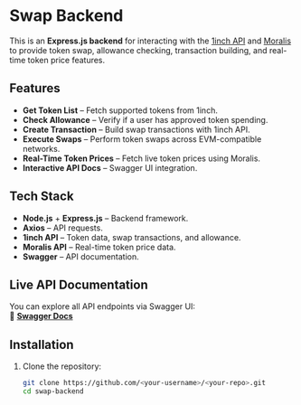 # Swap Backend

This is an **Express.js backend** for interacting with the [1inch API](https://docs.1inch.io/) and [Moralis](https://moralis.io/) to provide token swap, allowance checking, transaction building, and real-time token price features.

## Features

- **Get Token List** – Fetch supported tokens from 1inch.
- **Check Allowance** – Verify if a user has approved token spending.
- **Create Transaction** – Build swap transactions with 1inch API.
- **Execute Swaps** – Perform token swaps across EVM-compatible networks.
- **Real-Time Token Prices** – Fetch live token prices using Moralis.
- **Interactive API Docs** – Swagger UI integration.

## Tech Stack

- **Node.js** + **Express.js** – Backend framework.
- **Axios** – API requests.
- **1inch API** – Token data, swap transactions, and allowance.
- **Moralis API** – Real-time token price data.
- **Swagger** – API documentation.

## Live API Documentation

You can explore all API endpoints via Swagger UI:  
🔗 **[Swagger Docs](https://swap-backend-rq50.onrender.com/api-docs)**

## Installation

1. Clone the repository:
   ```bash
   git clone https://github.com/<your-username>/<your-repo>.git
   cd swap-backend
   ```
